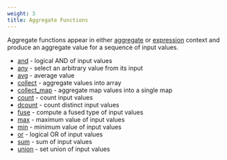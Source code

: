 ```yaml
---
weight: 3
title: Aggregate Functions
---
```


Aggregate functions appear in either [aggregate](../operators/aggregate.md)
or [expression](../expressions.md#aggregate-function-calls) context and produce an aggregate
value for a sequence of input values.

- [and](and.md) - logical AND of input values
- [any](any.md) - select an arbitrary value from its input
- [avg](avg.md) - average value
- [collect](collect.md) - aggregate values into array
- [collect_map](collect_map.md) - aggregate map values into a single map
- [count](count.md) - count input values
- [dcount](dcount.md) - count distinct input values
- [fuse](fuse.md) - compute a fused type of input values
- [max](max.md) - maximum value of input values
- [min](min.md) - minimum value of input values
- [or](or.md) - logical OR of input values
- [sum](sum.md) - sum of input values
- [union](union.md) - set union of input values
